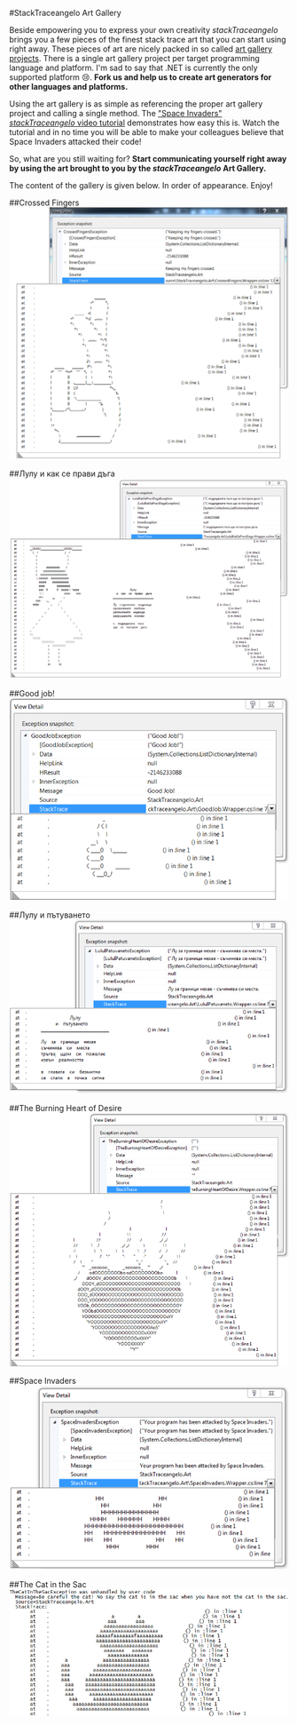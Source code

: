 #StackTraceangelo Art Gallery

Beside empowering you to express your own creativity *stackTraceangelo* brings you a few pieces of the finest stack trace art that you can start using right away. These pieces of art are nicely packed in so called [art gallery projects](/Source/ArtGallery). There is a single art gallery project per target programming language and platform. I'm sad to say that .NET is currently the only supported platform :cry:. **Fork us and help us to create art generators for other languages and platforms.**

Using the art gallery is as simple as referencing the proper art gallery project and calling a single method. The ["Space Invaders" *stackTraceangelo* video tutorial](http://www.youtube.com/watch?v=9NpKh6uAVFM) demonstrates how easy this is. Watch the tutorial and in no time you will be able to make your colleagues believe that Space Invaders attacked their code!

So, what are you still waiting for? **Start communicating yourself right away by using the art brought to you by the *stackTraceangelo* Art Gallery.**

The content of the gallery is given below. In order of appearance. Enjoy!

##Crossed Fingers
![Crossed Fingers](CrossedFingers.png "Crossed Fingers")
<br/>

##Лулу и как се прави дъга
![Лулу и как се прави дъга](LuluIKakSePraviDaga.png "Лулу и как се прави дъга")
<br/>

##Good job!
![Good job!](GoodJob.png "Good job!")
<br/>

##Лулу и пътуването
![Лулу и пътуването](LuluIPatuvaneto.png "Лулу и пътуването")
<br/>

##The Burning Heart of Desire
![The Burning Heart of Desire](TheBurningHeartOfDesire.png "The Burning Heart of Desire")
<br/>

##Space Invaders
![Space Invaders](SpaceInvaders.png "Space Invaders")
<br/>

##The Cat in the Sac
![The Cat in the Sac](TheCatInTheSac.png "The Cat in the Sac")